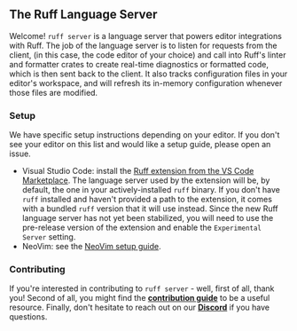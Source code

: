 ## The Ruff Language Server

Welcome! `ruff server` is a language server that powers editor integrations with Ruff. The job of the language server is to
listen for requests from the client, (in this case, the code editor of your choice) and call into Ruff's linter and formatter
crates to create real-time diagnostics or formatted code, which is then sent back to the client. It also tracks configuration
files in your editor's workspace, and will refresh its in-memory configuration whenever those files are modified.

### Setup

We have specific setup instructions depending on your editor. If you don't see your editor on this list and would like a setup guide, please open an issue.

* Visual Studio Code: install the [Ruff extension from the VS Code Marketplace](https://marketplace.visualstudio.com/items?itemName=charliermarsh.ruff). The language server used by the extension will be, by default, the one in your actively-installed `ruff` binary. If you don't have `ruff` installed and haven't provided a path to the extension, it comes with a bundled `ruff` version that it will use instead. Since the new Ruff language server has not yet been stabilized, you will need to use the pre-release version of the extension and enable the `Experimental Server` setting.
* NeoVim: see the [NeoVim setup guide](docs/setup/NEOVIM.md).

### Contributing

If you're interested in contributing to `ruff server` - well, first of all, thank you! Second of all, you might find the [**contribution guide**](CONTRIBUTING.md) to be a useful resource. Finally, don't hesitate to reach out on our [**Discord**](https://discord.com/invite/astral-sh) if you have questions.
